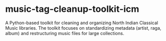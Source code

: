 # music-tag-cleanup-toolkit-icm
A Python-based toolkit for cleaning and organizing North Indian Classical Music libraries. The toolkit focuses on standardizing metadata (artist, raga, album) and restructuring music files for large collections. 
